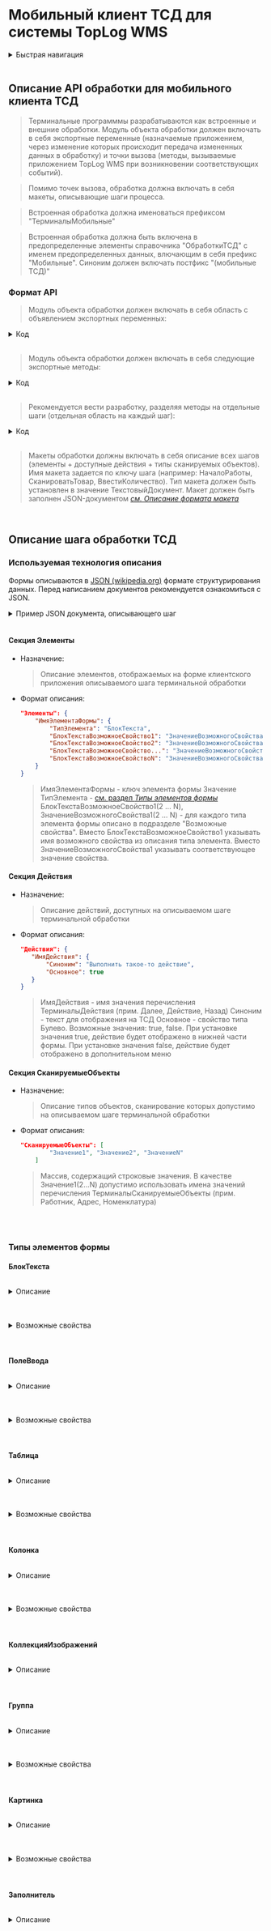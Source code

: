 # Мобильный клиент ТСД для системы TopLog WMS


<details>
<summary>Быстрая навигация</summary>

* [*Описание API обработки для мобильного клиента ТСД*](#описание-api-обработки-для-мобильного-клиента-тсд)
    * [*Формат API*](#формат-api)
* [*Формы клиентского приложения ТСД*](#описание-шага-обработки-тсд)
    * [*Используемая технология описания*](#используемая-технология-описания)
        * [*Секция Элементы*](#секция-элементы)
        * [*Секция Действия*](#секция-действия)
        * [*Секция СканируемыеОбъекты*](#секция-сканируемыеобъекты)
    * [*Типы элементов формы*](#типы-элементов-формы)
       * [*БлокТекста*](#блоктекста)
       * [*ПолеВвода*](#полеввода)
       * [*Таблица*](#таблица)
       * [*Колонка*](#колонка)
       * [*КоллекцияИзображений*](#коллекцияизображений)
       * [*Группа*](#группа)
       * [*Картинка*](#картинка)
       * [*Заполнитель*](#заполнитель)
</details>

<br/>

## Описание API обработки для мобильного клиента ТСД
>Терминальные программмы разрабатываются как встроенные и внешние обработки. Модуль объекта обработки должен включать в себя экспортные переменные (назначаемые приложением, через изменение которых происходит передача измененных данных в обработку) и точки вызова (методы, вызываемые приложением TopLog WMS при возникновении соответствующих событий).

>Помимо точек вызова, обработка должна включать в себя макеты, описывающие шаги процесса.

>Встроенная обработка должна именоваться префиксом "ТерминалыМобильные"

>Встроенная обработка должна быть включена в предопределенные элементы справочника "ОбработкиТСД" с именем предопределенных данных, влючающим в себя префикс "Мобильные". 
>Синоним должен включать постфикс "(мобильные ТСД)"

### Формат API
>Модуль объекта обработки должен включать в себя область с объявлением экспортных переменных:
<details>
<summary>Код</summary>

```1c
//Обработка обеспечивает серверную часть логики выполнения процесса.
//Весь код выполняется в контексте сервера.

#Область Инициализация_переменных

//Переменная модуля "мСеанс": содержит ссылку текущий сеанс исполнителя. Тип: СправочникСсылка.ТерминалыСеансыИсполнителей
Перем мСеанс Экспорт;

//Переменная мСкладскаяОперация содежит ссылку на текущую склдскую операцию
Перем мСкладскаяОперация Экспорт;

//Переменная мРабочаяЗона содежит ссылку на текущую рабочую зону процесса
Перем мРабочаяЗона Экспорт;

//Переменная мПравила содержит набор правил для текущей складской операци
Перем мПравила Экспорт;

//Переменная модуля "мТекущийЭтап": содержит ссылку обработку ТСД по текущему этапу процесса. Тип: СправочникСсылка.ОбработкиТСД
Перем мТекущийЭтап Экспорт;
//Переменная модуля "мТекущийШаг": содержит ключ текущего шага по процессу. Тип: Строка(50)
Перем мТекущийШаг Экспорт;

//Переменная модуля мШаги содержит все шаги обработки в виде структуры с ключами, соответствующими именам макетов.
Перем мШаги Экспорт;

//Переменная модуля "мТекущаяФорма" содержит структуру формы для отображения на терминале. Заполняется всегда на основании макета шага перед началом инициализации
Перем мТекущаяФорма Экспорт;
//Переменная модуля "мОбратныеВызовы" содержит структуру ключей и значений обратных вызовов
Перем мОбратныеВызовы Экспорт;

//Переменная модуля "мВыполненноеДействие": содержит ключ выполненного действия. Тип: Перечисление.ТерминалыДействие
Перем мВыполненноеДействие Экспорт;
Перем мДействияТСД Экспорт;

//Переменная модуля "мПолученноеЗначение": содержит полученное при инициализации или сканировании ШК значение для обработки.
Перем мПолученноеЗначение Экспорт;

//Структура "мРеквизиты" заполняется бизнес-сущностями процесса. Тип данных в значениях элементов должен быть доступен для сериализации.
//При переходе между шагами процесса все элементы структуры сохраняются. 
//Система обеспечивает наличие слеующих ключей 
//		"ТекущийДокумент" - содержит ссылку на документ-контейнер процесса. По-умолчанию инициализирован "Неопределено"
//Разработчик должен обеспечить добавление и удаление необходимых по процессу ключей самостоятельно.
Перем мРеквизиты Экспорт;

//Структура "мПараметрыПечати" заполняется данными, необходимыми для обеспечения процесса печати
Перем мПараметрыПечати Экспорт;


//Структра "мФлаги" содержит ключи для управления потоком процесса. 
//Определяется наличие/отсутствие ключа в структуре. Предусмотрено 2 типа флагов;
//	- Стандартные - автоматически удаляются в конце каждого шага. 
//	- Фиксированные - сохраняются при переходе по шагам, удаление должно быть обеспечено разработчиком
//Для работы с переменной рекомендуется использовать набор стандартных функций по работе с флагами.
//УстановитьФлаг(Ключ, Фиксированный=Неопределено)
//ФлагУстановлен(Ключ)
//СнятьФлаг(Ключ)
Перем мФлаги Экспорт;

#КонецОбласти

```
</details>
<br/>

>Модуль объекта обработки должен включать в себя следующие экспортные методы:
<details>
<summary>Код</summary>

```1c
#Область БазовыеФункцииПроцесса

//Функция "Инициализировать" выполняется при начале каждого шага и вызывает соответствующий имени обработчик инициализации.
//В результате инициализации принимается решение об открытии формы или автоматической обработке действия.
//Для автоматической обработки действия необходимо установить мВыполненноеДействие=Неопределено и установить значение в мПолученноеЗначение
Функция Инициализировать() Экспорт
	Результат = Неопределено;

	//определяем начальный шаг обработки
	Если мТекущийШаг = Неопределено Тогда
		мТекущийШаг = "Авторизация";
		Попытка
			мТекущаяФорма = ТерминалыМобильные.СоздатьФормуОбработки(ПолучитьМакет(мТекущийШаг));
		Исключение
			Возврат ТерминалыМобильные.Сообщение(ОписаниеОшибки());
		КонецПопытки;
	КонецЕсли;
	
	Выполнить("Результат = " + мТекущийШаг + "_Инициализировать();");

	Возврат Результат;
КонецФункции

//Выполняет подготовку полученных данных с учетом выполненного действия
//Параметры:
//	ДействиеФормы - Перечисление.ТерминалыДействия - содержит вызванное на форме действие (не путать с мВыполненноеДействие)
//На основании ДействиеФормы установить мВыполненноеДействие. Не выполняется для автоматических действий
//В случае действия ШтрихКод в мПолученноеЗначение помещается результат сканирования ШК.
//При других действиях, при необходимости, нужно заполнить мПолученноеЗначение для обработки 
Функция ПодготовитьДействие(ДействиеФормы) Экспорт
	Результат = Неопределено;
	мВыполненноеДействие = ДействиеФормы;
	
	Выполнить("Результат = " + мТекущийШаг +"_ПодготовитьДействие(ДействиеФормы);");
	
	Возврат Результат;
КонецФункции

//На основании мВыполненноеДействие выполнить алгоритм бизнес-логики шага.
//Можно использовать ключевое значение для шага из мПолученноеЗначение
Функция ОбработатьДействие() Экспорт
	Результат = Неопределено;

	Выполнить("Результат = " + мТекущийШаг +"_ОбработатьДействие();");
	
	Возврат Результат;
КонецФункции

#КонецОбласти

#Область НастройкаДействийИПереходы
//Позволяет выполнить произвольный алгоритм по заполнению действий на форме. Вызывается после инициализации в случае открытия формы на терминале.
//Доступ к действиям мТекущаяФорма.Действия
Функция НастроитьДоступныеДействия() Экспорт

КонецФункции

//описывает логику переходов по формам на основании действий, установленных флагов и реквизитов.
//для окончания текущего этапа процесса необходимо установить мТекущийШаг = Неопределено;
Функция ОпределитьСледующийШаг() Экспорт
	Если мТекущийШаг = "" Тогда
		мТекущийШаг = мШаги.Авторизация;
		
	ИначеЕсли мТекущийШаг = мШаги.Авторизация Тогда
		Если мВыполненноеДействие = мДействияТСД.Далее Тогда
			мТекущийШаг = мШаги.ВвестиПинКод;
		КонецЕсли;
		
	ИначеЕсли мТекущийШаг = мШаги.ВвестиПинКод Тогда
		Если мВыполненноеДействие = мДействияТСД.Далее Тогда
			мТекущийШаг = Неопределено;
		КонецЕсли;		
	КонецЕсли;
	
КонецФункции

#КонецОбласти
```
</details>
<br/>

>Рекомендуется вести разработку, разделяя методы на отдельные шаги (отдельная область на каждый шаг):
<details>
<summary>Код</summary>

```1c
#Область Авторизация

Функция Авторизация_Инициализировать()
	
	Возврат Истина;
КонецФункции

Функция Авторизация_ПодготовитьДействие(ДействиеФормы)
	Если ДействиеФормы = мДействияТСД.ШтрихКод Тогда

	КонецЕсли;
	
	Возврат Истина;
КонецФункции

Функция Авторизация_ОбработатьДействие()
	Если мВыполненноеДействие = мДействияТСД.Далее Тогда

	КонецЕсли;                         
	
	Возврат Истина;	
КонецФункции

#КонецОбласти
```
</details>
<br/>

>Макеты обработки должны включать в себя описание всех шагов (элементы + доступные действия + типы сканируемых объектов). Имя макета задается по ключу шага (например: НачалоРаботы, СканироватьТовар, ВвестиКоличество). Тип макета должен быть установлен в значение ТекстовыйДокумент. Макет должен быть заполнен JSON-документом [*см. Описание формата макета*](#описание-шага-обработки-тсд)

<br/>

## Описание шага обработки ТСД

### Используемая технология описания
Формы описываются в [JSON (wikipedia.org)](https://ru.wikipedia.org/wiki/JSON) формате структурирования данных. Перед написанием документов рекомендуется ознакомиться с JSON.

<details>
<summary>Пример JSON документа, описывающего шаг</summary>

```json
{
    "Элементы": {
        "ГруппаЛоготипы": {
            "ТипЭлемента": "Группа",
            "Группировка": "Горизонтальная",
            "ОтображатьЗаголовок": false,
            "РастягиватьПоГоризонтали": true,
            "Высота": 4,
            "ПодчиненныеЭлементы": {
                "ЛоготипКлиента": {
                    "ТипЭлемента": "Картинка",
                    "Base64": "",
                    "ТекстНевыбраннойКартинки": "Логотип клиента не загружен в систему!",
                    "Высота": 2
                },
                "ЛоготипСистемы": {
                    "ТипЭлемента": "Картинка",
                    "ПутьККартинке": "БиблиотекаКартинок.ЛоготипТоплогSVG",
                    "Высота": 2
                }
            }
        },
        "Команда": {
            "ТипЭлемента": "БлокТекста",
            "Текст": "ВХОД В СИСТЕМУ",
            "РазмерШрифта": 16,
            "ВыделениеШрифтом": true
        },
        "Подсказка": {
            "ТипЭлемента": "БлокТекста",
            "Текст": "Введите логин или сканируйте штрихкод на карточке сотрудника",
            "РазмерШрифта": 7
        },
        "Логин": {
            "ТипЭлемента": "ПолеВвода",
            "ТипДанных": "Строка",
            "ПодсказкаВвода": "Логин",
            "ПоложениеЗаголовкаЭлементаФормы": "Нет"
        },
        "НижнийЗаполнитель": {
            "ТипЭлемента": "Заполнитель"
        }
    },
    "Действия": {
        "Далее": {
            "Синоним": "Войти",
            "Основное": true
        }
    },
    "СканируемыеОбъекты": [
        "Работник"
    ]
}
```
</details>
<br/>


#### Секция Элементы
* Назначение: 
    >Описание элементов, отображаемых на форме клиентского приложения описываемого шага терминальной обработки
* Формат описания: 
    ```json
    "Элементы": {
        "ИмяЭлементаФормы": {
            "ТипЭлемента": "БлокТекста",
            "БлокТекстаВозможноеСвойство1": "ЗначениеВозможногоСвойства1",
            "БлокТекстаВозможноеСвойство2": "ЗначениеВозможногоСвойства2",
            "БлокТекстаВозможноеСвойство...": "ЗначениеВозможногоСвойства...",
            "БлокТекстаВозможноеСвойствоN": "ЗначениеВозможногоСвойстваN"
        }
    }
    ```
    >ИмяЭлементаФормы - ключ элемента формы
    >Значение ТипЭлемента - [см. раздел *Типы элементов формы*](#типы-элементов-формы)
    >БлокТекстаВозможноеСвойство1(2 ... N), ЗначениеВозможногоСвойства1(2 ... N) - для каждого типа элемента формы описано в подразделе "Возможные свойства". Вместо БлокТекстаВозможноеСвойство1 указывать имя возможного свойства из описания типа элемента. Вместо ЗначениеВозможногоСвойства1 указывать соответствующее значение свойства.

#### Секция Действия
* Назначение: 
    >Описание действий, доступных на описываемом шаге терминальной обработки 
* Формат описания: 
    ```json
    "Действия": {
       "ИмяДействия": {
           "Синоним": "Выполнить такое-то действие",
           "Основное": true
       }
    }
    ```
    >ИмяДействия - имя значения перечисления ТерминалыДействия (прим. Далее, Действие, Назад)
    >Синоним - текст для отображения на ТСД
    >Основное - свойство типа Булево. Возможные значения: true, false. При установке значения true, действие будет отображено в нижней части формы. При установке значения false, действие будет отображено в дополнительном меню

#### Секция СканируемыеОбъекты
* Назначение: 
    >Описание типов объектов, сканирование которых допустимо на описываемом шаге терминальной обработки
* Формат описания: 
    ```json
    "СканируемыеОбъекты": [
            "Значение1", "Значение2", "ЗначениеN"
        ]
    ```
    >Массив, содержащий строковые значения. В качестве Значение1(2...N) допустимо использовать имена значений перечисления ТерминалыСканируемыеОбъекты (прим. Работник, Адрес, Номенклатура)

<br/>
<br/>



### Типы элементов формы

#### БлокТекста
###### <!-- Описание -->
<details>
<summary>Описание</summary>

* *Назначение*: 
    >Используется для вывода надписей и значений, которые не редактируются пользователем напрямую (прим. Команда, Текущий носитель, Текущий адрес).
* *Пример описания элемента*:
```json
"Команда": {
    "ТипЭлемента": "БлокТекста",
    "ЦветТекста": [255, 0, 0],
    "Текст": "ВХОД В СИСТЕМУ",
    "РазмерШрифта": 20,
    "ВыделениеРамкой": true,
    "ВыделениеШрифтом": true
}
```
</details>
<br/>

###### <!-- Возможные свойства -->
<details>
<summary>Возможные свойства</summary>

* *Текст*
    * Тип: Строка
    * Описание: Текст, который будет отображен в описываемом блоке
    * Пример:
    ```json
    "Текст": "ВХОД В СИСТЕМУ"
    ``` 
* *ВыделениеЦветом*
    * Невозможно использование совместно с **ЦветТекста**
    * Тип: Булево
    * Описание: Флаг, управляющий установкой блоку текста акцентного цвета: ![#ffd20a](https://via.placeholder.com/15/ffd20a/ffd20a.png) `Новый Цвет(255, 210, 10)`.
    * Пример:
    ```json 
    "ВыделениеЦветом": true
    ```
* *ЦветТекста*
    * Невозможно использование совместно с **ВыделениеЦветом**
    * Тип: Массив целочисленных значений из трех элементов
    * Описание: Значение цвета текста
    * Пример: 
    ```json
    "ЦветТекста": [255, 0, 0]
    ```

* *ВыделениеШрифтом*
    * Тип: Булево
    * Описание: Флаг, управляющий установкой жирного шрифта описываемому блоку текста
    * Пример:
    ```json
    "ВыделениеШрифтом": true
    ```
* *ВыделениеРамкой*
    * Тип: Булево
    * Описание: Флаг, управляющий установкой рамки (тип рамки: Подчеркивание) описываемому блоку текста
    * Пример:
    ```json
    "ВыделениеРамкой": true
    ```
</details>
<br/>
<br/>


#### ПолеВвода
###### <!-- Описание -->
<details>
<summary>Описание</summary>

* *Назначение:* 
    >Используется для вывода значений, которые могут редактироваться пользователем (прим. Количество товара, Серийный номер, Дата производства партии).
* *Пример описания элемента:*
```json
"Логин": {
    "ТипЭлемента": "ПолеВвода",
    "ТипДанных": "Строка"
}
```
</details>
<br/>

###### <!-- Возможные свойства -->
<details><summary>Возможные свойства</summary>

* *ТипДанных*
    * Тип: Строка
    * Описание: Тип данных, ожидаемый ко вводу пользователем
    * Возможные значения:
        * Строка
        * Число
        * Булево
        * Дата
    * Пример:
    ```json
    "ТипДанных": "Строка" 
    ```
* *ПодсказкаВвода*
    * Тип значения: Строка
    * Описание: Строка, которая будет отображаться в поле до начала ввода данных
    * Пример:
    ```json
    "ПодсказкаВвода": "Введите серийный номер"
    ```
* *Заголовок*
    * Тип значения: Строка
    * Описание: Текст заголовка поля
    * Пример:
    ```json
    "Заголовок": "Длина паллеты (см.)"
    ```
* *Видимость*
    * Тип значения: Булево
    * Значение по умолчанию: true
    * Описание: Флаг, отвечающий за видимость поля ввода
    * Пример:
    ```json
    "Видимость": true
    ```
* *Доступность*
    * Тип значения: Булево
    * Значение по умолчанию: true
    * Описание: Флаг, отвечающий за доступность к установке фокуса/редактированию поля ввода
    * Пример:
    ```json
    "Доступность": false
    ```
* *РазмерШрифта*
    * Тип значения: Число
    * Значение по умолчанию: 8
    * Описание: Число, выражающее размер шрифта поля ввода
    * Пример:
    ```json
    "РазмерШрифта": 12
    ```
* *ПоложениеЗаголовкаЭлементаФормы*
    * Тип значения: Строка
    * Значение по умолчанию: Лево
    * Возможные значения:
        * Лево
        * Нет
        * Верх
        * Низ
        * Право
    * Описание: Положение заголовка поля относительно элемента
    * Пример:
    ```json
    "ПоложениеЗаголовкаЭлементаФормы": "Верх"
    ```
* *РежимВыбораИзСписка*
    * Тип значения: Булево
    * Описание: Если значение свойства - Истина, то поле ввода работает как поле выбора и может хранить одно из значений произвольного типа, имеющихся в списке. Имеет смысл только если все значения, возможные для выбора, известны до передачи управления пользователю.
    * Пример:
    ```json
    "РежимВыбораИзСписка": true
    ```
* *Неотрицательный*
    * Тип значения: Булево
    * Описание: Флаг, отвечающий за строгую неотрицательность числа. Имеет смысл только для **ТипДанных = Число**.
    * Пример:
    ```json
    "Неотрицательный": true
    ```
* *ЧислоРазрядов*
    * Тип значения: Число
    * Описание: Общее число разрядов числа (целые плюс дробные). Имеет смысл только для **ТипДанных = Число**.
    * Пример:
    ```json
    "ЧислоРазрядов": 15
    ```
* *ЧислоРазрядовДробнойЧасти*
    * Тип значения: Число
    * Описание: Имеет смысл только для **ТипДанных = Число**.
    * Пример:
    ```json
    "ЧислоРазрядовДробнойЧасти": 3
    ```
* *Маска*
    * Тип значения: Строка (в стандартном формате маски поля ввода: см. Синтаксис-помощник в конфигураторе)
    * Описание: Содержит посимвольную строку маски интерактивного ввода текста в поле. Имеет смысл только для **ТипДанных = Строка**.
    * Пример:
    ```json
    "Маска": "+7(999)999-99-99"
    ```
* *МногострочныйРежим*
    * Тип значения: Булево
    * Описание: Флаг, отвечающий за включение многострочного режима отображения строки. Имеет смысл только для **ТипДанных = Строка**.
    * Пример:
    ```json
    "МногострочныйРежим": true
    ```
* *РежимПароля*
    * Тип значения: Булево
    * Значение по умолчанию: false
    * Описание: Флаг, отвечающий за включение режима пароля в поле ввода (сокрытие введенных символов звездочками). Имеет смысл только для **ТипДанных = Строка**.
    * Пример:
    ```json
    "РежимПароля": true
    ```
<!-- TODO -->
<!-- * *ИмяЭлемента + "СписокЗначений"*
    * Тип значения: Массив значений, используемых
    * Описание:
    * Пример:
    ```json
    "ЧислоРазрядовДробнойЧасти": 3
    ``` -->
<!-- * *ДействиеПриВводе*
    * Тип значения: Число
    * Описание:
    * Пример:
    ```json
    "ЧислоРазрядовДробнойЧасти": 3
    ``` -->
</details>
<br/>
<br/>


#### Таблица
###### <!-- Описание -->
<details>
<summary>Описание</summary>

* *Назначение:*
    >Используется для вывода на форму однотипных значений в виде списка/таблицы
* *Пример описания элемента:*
```json
"ТаблицаТоваров": {
    "ТипЭлемента": "Таблица",
    "РазмерШрифта": 12,
    "РежимВыделенияСтроки": "Ячейка",
    "Колонки": {
        "Товар": {
            "Тип": "СправочникСсылка.Номенклатура",
            "Заголовок": "Товар",
        },
        "КоличествоПлан": {
            "Тип": "Число",
            "Заголовок": "Количество (план)",
            "Группа": "ЗначенияКоличества",
        },
        "КоличествоФакт": {
            "Тип": "Число",
            "Заголовок": "Количество (факт)",
            "Группа": "ЗначенияКоличества",
        }
    }
}
```
</details>
<br/>

###### <!-- Возможные свойства -->
<details>
<summary>Возможные свойства</summary>

* *Шапка*
    * Тип значения: Булево
    * Описание: Флаг, отвечающий за отображение шапки
    * Значение по умолчанию: true
    * Пример:
    ```json
    "Шапка": false
    ```
* *РазмерШрифта*
    * Тип значения: Число
    * Описание: Размер шрифта текста таблицы
    * Значение по умолчанию: 8
    * Пример:
    ```json
    "РазмерШрифта": 10
    ```
* *Видимость*
    * Тип значения: Булево
    * Описание: Флаг, отвечающий за отображение таблицы на форме
    * Значение по умолчанию: true
    * Пример:
    ```json
    "Видимость": false
    ```
* *ТолькоПросмотр*
    * Тип значения: Булево
    * Описание: Флаг, отвечающий за запрет редактирования таблицы на форме
    * Значение по умолчанию: false
    * Пример:
    ```json
    "ТолькоПросмотр": true
    ```
* *РежимВыделенияСтроки*
    * Тип значения: Булево
    * Описание: Свойство, отвечающее за режим выделения в таблице
    * Значение по умолчанию: Строка
    * Возможные значения:
        * Строка
        * Ячейка
    * Пример:
    ```json
    "РежимВыделенияСтроки": "Ячейка"
    ```
* *ВозможностьОбновления*
    * Тип значения: Булево
    * Описание: Свойство, отвечающее за возможность обновления таблицы жестом прокрутки вверх
    * Пример:
    ```json
    "ВозможностьОбновления": true
    ```
* *Прокрутка*
    * Тип значения: Булево
    * Описание: Свойство, отвечающее за возможность скроллинга (прокрутки) таблицы
    * Пример:
    ```json
    "Прокрутка": true
    ```
* *Колонки*
    * Тип: Объект, состоящий из свойств-объектов, где в имени свойства содержится "Ключ" колонки, а в значении - значения свойств колонки [описание типа *Колонка*](#колонка)
    * Описание: Список колонок таблицы
    * Пример:
    ```json
    "Колонки": {
        "Номенклатура": {
            "Тип": "СправочникСсылка.Номенклатура",
            "Заголовок": "Товар"
        },
        "КоличествоПлан": {
            "Тип": "Число",
            "Заголовок": "Количество (план)",
            "Группа": "ЗначенияКоличества"
        },
        "КоличествоФакт": {
            "Тип": "Число",
            "Заголовок": "Количество (факт)",
            "Группа": "ЗначенияКоличества"
        }
    }
    ```
</details>
<br/>
<br/>


#### Колонка
###### <!-- Описание -->
<details>
<summary>Описание</summary>

* *Назначение:* 
    >Описание колонки [*Таблицы*](#таблица)
* *Пример описания элемента:*
```json
    "Номенклатура": {
        "Тип": "СправочникСсылка.Номенклатура",
        "Заголовок": "Товар"
    }
```
</details>
<br/>

###### <!-- Возможные свойства -->
<details><summary>Возможные свойства</summary>

* *Тип*
    * Тип значения: Строка
    * Описание: Тип значения, которое будет храниться в колонке
    * Возможные значения:
        * Строка
        * Число
        * СправочникСсылка.*
        * ДокументСсылка.*
    * Пример:
    ```json
    "Тип": "Число"
    ```
* *Заголовок*
    * Тип значения: Строка
    * Описание: Заголовок, который будет отображаться в шапке таблицы
    * Пример:
    ```json
    "Заголовок": "Количество (план)"
    ```
* *Формат*
    * Тип значения: Строка
    * Описание: Форматная строка в стандартном описании форматной строки встроенного языка 1С (см. Синтаксис-помощник в конфигураторе)
    * Пример:
    ```json
    "Формат": "ЧГ=0"
    ```
* *Видимость*
    * Тип значения: Булево
    * Описание: Флаг, отвечающий за отображение колонки на форме
    * Значение по умолчанию: true
    * Пример:
    ```json
    "Видимость": false
    ```
* *Группа*
    * Тип значения: Строка
    * Описание: Имя группы, объединяющей колонки вертикальной группировкой
    * Пример:
    ```json
    "Группа": "ЗначенияКоличества"
    ```
</details>
<br/>
<br/>


#### КоллекцияИзображений
###### <!-- Описание -->
<details>
<summary>Описание</summary>

* *Назначение:* 
    >Просмотр и редактирование массива изображений. Подобным массивом могут быть полученные со встроенной камеры устройства (или загруженные из встроенной памяти) фотографии.
* *Пример описания элемента:*
```json
"КоллекцияИзображений": {
    "ТипЭлемента": "КоллекцияИзображений"
}
```
</details>
<br/>
<br/>


#### Группа
###### <!-- Описание -->
<details>
<summary>Описание</summary>

* *Назначение:*
    >Объединение элементов формы в один блок
* *Пример описания элемента:*
```json
"ГруппаЛоготипы": {
    "ТипЭлемента": "Группа",
    "Группировка": "Горизонтальная",
    "ОтображатьЗаголовок": false,
    "РастягиватьПоГоризонтали": true,
    "Высота": 4,
    "ПодчиненныеЭлементы": {
        "ЛоготипКлиента": {
            "ТипЭлемента": "Картинка",
            "Base64": "",
            "ТекстНевыбраннойКартинки": "Логотип клиента не загружен в систему!",
            "Высота": 2
        },
        "ЛоготипСистемы": {
            "ТипЭлемента": "Картинка",
            "ПутьККартинке": "БиблиотекаКартинок.ЛоготипТоплогSVG",
            "Высота": 2
        }
    }
}
```
</details>
<br/>

###### <!-- Возможные свойства -->
<details>
<summary>Возможные свойства</summary>

* *Группировка*
    * Тип значения: Строка
    * Описание: Тип группировки подчиненных элементов формы
    * Возможные значения:
        * Горизонтальная
        * Вертикальная
    * Значение по умолчанию: Вертикальная
    * Пример:
    ```json
    "Группировка": "Горизонтальная"
    ```
* *ОтображатьЗаголовок*
    * Тип значения: Булево
    * Описание: Флаг, отвечающий за отображение заголовка группы
    * Значение по умолчанию: Ложь
    * Пример:
    ```json
    "ОтображатьЗаголовок": true
    ```
* *Заголовок*
    * Тип значения: Строка
    * Описание: Текст, который будет выведен в качестве заголовка группы
    * Пример:
    ```json
    "Заголовок": "Укажите особые параметры:"
    ```
* *РазмерШрифтаЗаголовка*
    * Тип значения: Число
    * Описание: Число, выражающее размер шрифта заголовка группы
    * Пример:
    ```json
    "РазмерШрифтаЗаголовка": "12"
    ```
* *РастягиватьПоГоризонтали*
    * Тип значения: Булево
    * Описание: Флаг, отвечающий за растягивание группы по горизонтали (если ложь, система будет вычислять ширину группы по ширине подчиненных элементов)
    * Значение по умолчанию: false
    * Пример:
    ```json
    "РастягиватьПоГоризонтали": true
    ```
* *Высота*
    * Тип значения: Число
    * Описание: Число, выражающее высоту группы (если установлено в значение 0, система вычислит высоту группы автоматически)
    * Значение по умолчанию: 0
    * Пример:
    ```json
    "Высота": "4"
    ```
* *ПодчиненныеЭлементы*
    * Тип значения: ЭлементФормы
    * Описание: Описание структуры подчиненных элементов группы
    * Пример:
    ```json
    "ПодчиненныеЭлементы": {
        "ЛоготипКлиента": {
            "ТипЭлемента": "Картинка",
            "Base64": "",
            "ТекстНевыбраннойКартинки": "Логотип клиента не загружен в систему!",
            "Высота": 2
        },
        "ЛоготипСистемы": {
            "ТипЭлемента": "Картинка",
            "ПутьККартинке": "БиблиотекаКартинок.ЛоготипТоплогSVG",
            "Высота": 2
        }
    }
    ```
</details>
<br/>
<br/>


#### Картинка
###### <!-- Описание -->
<details>
<summary>Описание</summary>

* *Назначение:*
    >Вывод изображения на форму приложения. 
    >**Рекомендуется использовать \*.svg изображения, т.к. они корректно масштабируются под любое разрешение экрана!**
* *Примеры описания элемента:*
>**1:**
>```json
>"ЛоготипСистемы": {
>    "ТипЭлемента": "Картинка",
>    "ПутьККартинке": "БиблиотекаКартинок.ЛоготипТоплогSVG",
>    "Высота": 2
>}
>```
>**2:**
>```json
>"ЛоготипКлиента": {
>    "ТипЭлемента": "Картинка",
>    "Base64": "",
>    "ТекстНевыбраннойКартинки": "Логотип клиента не загружен в систему!",
>    "Высота": 2
>}
>```
</details>
<br/>

###### <!-- Возможные свойства -->
<details>
<summary>Возможные свойства</summary>

* *ТекстНевыбраннойКартинки*
    * Тип значения: Строка
    * Описание: Текст, который будет выведен в случае, когда не удалось создать изображение
    * Пример:
    ```json
    "ТекстНевыбраннойКартинки": "Логотип клиента не загружен в систему!"
    ```
* *Высота*
    * Тип значения: Число
    * Описание: Число, выражающее высоту картинки (если установлено в значение 0, система вычисляет высоту автоматически).
    * Значение по умолчанию: 0
    * Пример:
    ```json
    "Высота": "4"
    ```
* *Base64*
    * Тип значения: Строка
    * Описание: картинка, закодированная в base64 строку. Рекомендуется устанавливать в процедуре подготовки открытия формы.
    **Невозможно использовать совместно со свойством ПутьККартинке**
    * Пример:
    ```json
    "Base64": ""
    ```
* *ПутьККартинке*
    * Тип значения: Строка
    * Описание: Строка, которая может быть передана в конструктор Новый Рисунок(ПутьККартинке).
    **Невозможно использовать совместно со свойством Base64**
    * Пример:
    ```json
    "ПутьККартинке": "БиблиотекаКартинок.ЛоготипТоплогSVG"
    ```
</details>
<br/>
<br/>


#### Заполнитель
###### <!-- Описание -->
<details>
<summary>Описание</summary>

* *Назначение:*
    >Позволяет сделать вертикальные отступы между элементами формы.
    >
    >Пример:
    >При реализации структуры формы:
    >Заголовок;
    >Заполнитель;
    >Поле ввода;
    >Заполнитель.
    >
    >Заголовок окажется на самом верху формы, а поле ввода - в центре (по высоте).
* *Примеры описания элемента:*
```json
"Заполнитель1": {
    "ТипЭлемента": "Заполнитель"
}
```
</details>
<br/>
<br/>